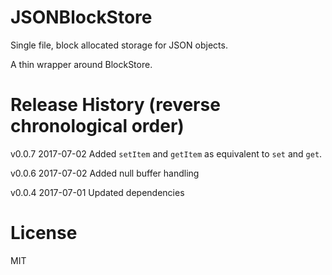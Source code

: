 # JSONBlockStore
Single file, block allocated storage for JSON objects.

A thin wrapper around BlockStore.

# Release History (reverse chronological order)

v0.0.7 2017-07-02 Added `setItem` and `getItem` as equivalent to `set` and `get`.

v0.0.6 2017-07-02 Added null buffer handling

v0.0.4 2017-07-01 Updated dependencies


# License

MIT
